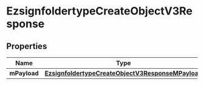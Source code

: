 
# EzsignfoldertypeCreateObjectV3Response

## Properties
| Name | Type | Description | Notes |
| ------------ | ------------- | ------------- | ------------- |
| **mPayload** | [**EzsignfoldertypeCreateObjectV3ResponseMPayload**](EzsignfoldertypeCreateObjectV3ResponseMPayload.md) |  |  |



